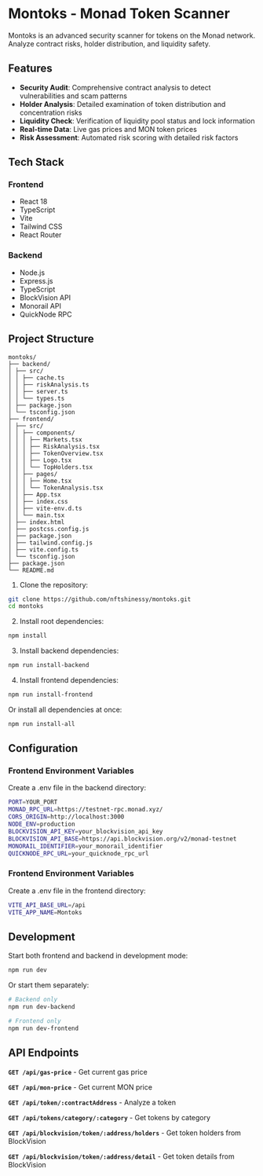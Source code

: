 # Montoks - Monad Token Scanner


Montoks is an advanced security scanner for tokens on the Monad network. Analyze contract risks, holder distribution, and liquidity safety.

## Features

- **Security Audit**: Comprehensive contract analysis to detect vulnerabilities and scam patterns
- **Holder Analysis**: Detailed examination of token distribution and concentration risks
- **Liquidity Check**: Verification of liquidity pool status and lock information
- **Real-time Data**: Live gas prices and MON token prices
- **Risk Assessment**: Automated risk scoring with detailed risk factors

## Tech Stack

### Frontend
- React 18
- TypeScript
- Vite
- Tailwind CSS
- React Router

### Backend
- Node.js
- Express.js
- TypeScript
- BlockVision API
- Monorail API
- QuickNode RPC

## Project Structure

```text
montoks/
├── backend/
│ ├── src/
│ │ ├── cache.ts
│ │ ├── riskAnalysis.ts
│ │ ├── server.ts
│ │ └── types.ts
│ ├── package.json
│ └── tsconfig.json
├── frontend/
│ ├── src/
│ │ ├── components/
│ │ │ ├── Markets.tsx
│ │ │ ├── RiskAnalysis.tsx
│ │ │ ├── TokenOverview.tsx
│ │ │ ├── Logo.tsx
│ │ │ └── TopHolders.tsx
│ │ ├── pages/
│ │ │ ├── Home.tsx
│ │ │ └── TokenAnalysis.tsx
│ │ ├── App.tsx
│ │ ├── index.css
│ │ ├── vite-env.d.ts
│ │ └── main.tsx
│ ├── index.html
│ ├── postcss.config.js
│ ├── package.json
│ ├── tailwind.config.js
│ ├── vite.config.ts
│ └── tsconfig.json
├── package.json
└── README.md
```

1. Clone the repository:
```bash
git clone https://github.com/nftshinessy/montoks.git
cd montoks
```

2. Install root dependencies:
```bash
npm install
```

3. Install backend dependencies:
```bash
npm run install-backend
```

4. Install frontend dependencies:
```bash
npm run install-frontend
```
Or install all dependencies at once:
```bash
npm run install-all
```

## Configuration

### Frontend Environment Variables

Create a .env file in the backend directory:

```bash
PORT=YOUR_PORT
MONAD_RPC_URL=https://testnet-rpc.monad.xyz/
CORS_ORIGIN=http://localhost:3000
NODE_ENV=production
BLOCKVISION_API_KEY=your_blockvision_api_key
BLOCKVISION_API_BASE=https://api.blockvision.org/v2/monad-testnet
MONORAIL_IDENTIFIER=your_monorail_identifier
QUICKNODE_RPC_URL=your_quicknode_rpc_url
```

### Frontend Environment Variables

Create a .env file in the frontend directory:

```bash
VITE_API_BASE_URL=/api
VITE_APP_NAME=Montoks
```


## Development

Start both frontend and backend in development mode:

```bash
npm run dev
```

Or start them separately:

```bash
# Backend only
npm run dev-backend

# Frontend only
npm run dev-frontend
```


##  API Endpoints

 **```GET /api/gas-price```** - Get current gas price

 **```GET /api/mon-price```** - Get current MON price

 **```GET /api/token/:contractAddress```** - Analyze a token

 **```GET /api/tokens/category/:category```** - Get tokens by category

 **```GET /api/blockvision/token/:address/holders```** - Get token holders from BlockVision

 **```GET /api/blockvision/token/:address/detail```** -  Get token details from BlockVision












